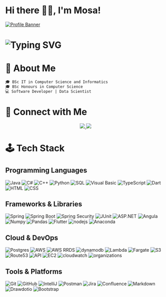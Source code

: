 # Hi there 👋🏾, I'm Mosa!

[![Profile Banner](https://raw.githubusercontent.com/MosaSethosa/mosa_dev/main/profile_banner.png "Header")](/)

<h1> 
  <img src="https://readme-typing-svg.demolab.com?font=Fira+Code&weight=600&size=26&duration=4000&pause=1000&color=2AA5FF&width=435&lines=Certified+Java+Developer;Certified+AWS+Developer;Data+Scientist;NLP+Researcher;" alt="Typing SVG" />
</h1>

# 🚀 About Me
```diff
🎓 BSc IT in Computer Science and Informatics
🎓 BSc Honours in Computer Science
💻 Software Developer | Data Scientist
```

# 📧 Connect with Me
<p align="center">
  <a href="https://www.linkedin.com/in/mosa-sethosa-a312741b1/">
    <img src="https://img.shields.io/badge/LinkedIn-0077B5?style=for-the-badge&logo=linkedin&logoColor=white"/>
  </a>
  <a href="mailto:mrsethosa5@gmail.com">
    <img src="https://img.shields.io/badge/Gmail-D14836?style=for-the-badge&logo=gmail&logoColor=white"/>
  </a>
</p>

# 🕹️ Tech Stack
## Programming Languages
![Java](https://img.shields.io/badge/Java-orange?style=for-the-badge&logo=java)
![C#](https://img.shields.io/badge/c%23-9179E4?style=for-the-badge&logo=)
![C++](https://img.shields.io/badge/c++-00599C?style=for-the-badge&logo=cplusplus&logoColor=white)
![Python](https://img.shields.io/badge/python-37776AB?style=for-the-badge&logo=python&logoColor=white)
![SQL](https://img.shields.io/badge/sql-blue?style=for-the-badge)
![Visual Basic](https://img.shields.io/badge/visual%20basic-purple?style=for-the-badge)
![TypeScript](https://img.shields.io/badge/typescript-3178C6?style=for-the-badge&logo=typescript&logoColor=white)
![Dart](https://img.shields.io/badge/dart-0175C2?style=for-the-badge&logo=dart)
![HTML](https://img.shields.io/badge/html5-E34F26?style=for-the-badge&logo=html5&logoColor=white)
![CSS](https://img.shields.io/badge/css-663399?style=for-the-badge&logo=css&logoColor=white)

## Frameworks & Libraries
![Spring](https://img.shields.io/badge/spring-6DB33F?style=for-the-badge&logo=spring&logoColor=white)
![Spring Boot](https://img.shields.io/badge/springboot-6DB33F?style=for-the-badge&logo=springboot&logoColor=white)
![Spring Security](https://img.shields.io/badge/springsecurity-6DB33F?style=for-the-badge&logo=springsecurity&logoColor=white)
![JUnit](https://img.shields.io/badge/junit5-25A162?style=for-the-badge&logo=junit5&logoColor=white)
![ASP.NET](https://img.shields.io/badge/dotnet-512BD4?style=for-the-badge&logo=dotnet)
![Angula](https://img.shields.io/badge/angular-0F0F11?style=for-the-badge&logo=angular)
![Numpy](https://img.shields.io/badge/numpy-013243?style=for-the-badge&logo=numpy)
![Pandas](https://img.shields.io/badge/pandas-150458?style=for-the-badge&logo=pandas)
![Flutter](https://img.shields.io/badge/flutter-02569B?style=for-the-badge&logo=flutter)
![nodejs](https://img.shields.io/badge/nodedotjs-5FA04E?style=for-the-badge&logo=nodedotjs&logoColor=white)
![Anaconda](https://img.shields.io/badge/anaconda-44A833?style=for-the-badge&logo=anaconda&logoColor=white)


## Cloud & DevOps
![Postgres](https://img.shields.io/badge/postgresql-4169E1?style=for-the-badge&logo=postgresql&logoColor=white)
![AWS](https://img.shields.io/badge/amazonwebservices-232F3E?style=for-the-badge&logo=amazonwebservices)
![AWS RRDS](https://img.shields.io/badge/amazonrds-527FFF?style=for-the-badge&logo=amazonrds&logoColor=white)
![dynamodb](https://img.shields.io/badge/amazondynamodb-4053D6?style=for-the-badge&logo=amazondynamodb&logoColor=white)
![Lambda](https://img.shields.io/badge/awslambda-FF9900?style=for-the-badge&logo=awslambda&logoColor=white)
![Fargate](https://img.shields.io/badge/awsfargate-FF9900?style=for-the-badge&logo=awsfargate&logoColor=white)
![S3](https://img.shields.io/badge/amazons3-569A31?style=for-the-badge&logo=amazons3&logoColor=white)
![Route53](https://img.shields.io/badge/amazonroute53-8C4FFF?style=for-the-badge&logo=amazonroute53&logoColor=white)
![API](https://img.shields.io/badge/amazonapigateway-FF4F8B?style=for-the-badge&logo=amazonapigateway&logoColor=white)
![EC2](https://img.shields.io/badge/amazonec2-FF9900?style=for-the-badge&logo=amazonec2&logoColor=white)
![cloudwatch](https://img.shields.io/badge/amazoncloudwatch-FF4F8B?style=for-the-badge&logo=amazoncloudwatch&logoColor=white)
![organizations](https://img.shields.io/badge/awsorganizations-E7157B?style=for-the-badge&logo=awsorganizations&logoColor=white)

## Tools & Platforms
![Git](https://img.shields.io/badge/git-F05032?style=for-the-badge&logo=git&logoColor=white)
![GitHub](https://img.shields.io/badge/github-181717?style=for-the-badge&logo=github&logoColor=white)
![IntelliJ](https://img.shields.io/badge/intellijidea-000000?style=for-the-badge&logo=intellijidea&logoColor=white)
![Postman](https://img.shields.io/badge/postman-%23FF6C37?style=for-the-badge&logo=postman&logoColor=white)
![Jira](https://img.shields.io/badge/jira-0052CC?style=for-the-badge&logo=jira&logoColor=white)
![Confluence](https://img.shields.io/badge/confluence-172B4D?style=for-the-badge&logo=confluence&logoColor=white)
![Markdown](https://img.shields.io/badge/markdown-000000?style=for-the-badge&logo=markdown&logoColor=white)
![Drawdotio](https://img.shields.io/badge/diagramsdotnet-F08705?style=for-the-badge&logo=diagramsdotnet&logoColor=white)
![Bootstrap](https://img.shields.io/badge/bootstrap-7952B3?style=for-the-badge&logo=bootstrap&logoColor=white)
![]()